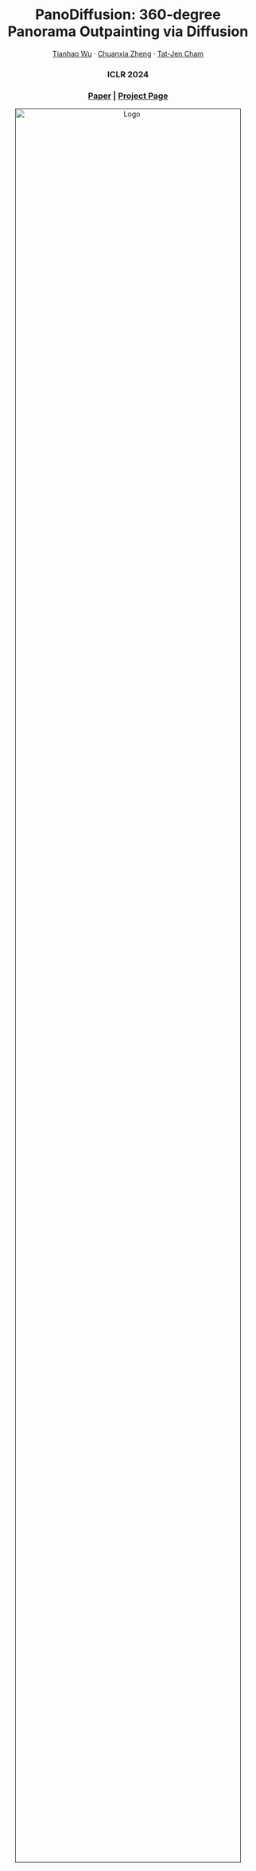 <p align="center">

  <h1 align="center">PanoDiffusion: 360-degree Panorama Outpainting via Diffusion</h1>
  <p align="center">
    <a href="https://sm0kywu.github.io/CV/CV.html">Tianhao Wu</a>
    ·
    <a href="https://chuanxiaz.com/">Chuanxia Zheng</a>
    ·
    <a href="https://personal.ntu.edu.sg/astjcham/index.html">Tat-Jen Cham</a>

  </p>
  <h3 align="center">ICLR 2024</h3>
  <h3 align="center"><a href="https://arxiv.org/abs/2307.03177">Paper</a> | <a href="https://sm0kywu.github.io/panodiffusion/">Project Page</a></h3>
  <div align="center"></div>
</p>

<p align="center">
  <a href="">
    <img src="./media/teaser.gif" alt="Logo" width="95%">
  </a>
</p>

## Setup

### Installation
This code has been tested using python 3.8.5 with torch 1.7.0 & CUDA 11.0 on a V100.
You need to first download the code and our [pretrained model](https://drive.google.com/file/d/1xSL_Qr7VYQRItxPYLw0C7qdcRUr2bhdq/view?usp=drive_link). It should include checkpoints for RGB/Depth VQ model, LDM and RefineNet model.

```
git clone https://github.com/PanoDiffusion/PanoDiffusion.git
cd PanoDiffusion
conda env create -f environment.yml
```


### Play with PanoDiffusion

We have already prepared some images and masks under 'example' folder. To test the model, you can simply run:
```
python inference.py \
--indir ./example \
--outdir ./example/output \
--ckpt ./pretrain_model/ldm/ldm.ckpt \
--config ./config/outpainting.yaml \
--refinenet_ckpt ./pretrain_model/refinenet/refinenet.pth.tar

or 

bash inference.sh
```
The results will be saved in the 'output' folder. Each time you run the code you will get a new outpainting result.

# Citation
If you find our code or paper useful, please cite our work.
```BibTeX
@inproceedings{wu2023panodiffusion,
  title={PanoDiffusion: 360-degree Panorama Outpainting via Diffusion},
  author={Wu, Tianhao and Zheng, Chuanxia and Cham, Tat-Jen},
  booktitle={The Twelfth International Conference on Learning Representations},
  year={2023}
}
```
